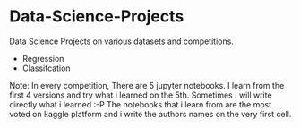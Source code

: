 # Data-Science-Projects
Data Science Projects on various datasets and competitions.
- Regression
- Classifcation

Note: In every competition, There are 5 jupyter notebooks. I learn from the first 4 versions and try what i learned on the 5th.
Sometimes I will write directly what i learned :-P
The notebooks that i learn from are the most voted on kaggle platform and i write the authors names on the very first cell.


